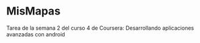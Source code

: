 # MisMapas

Tarea de la semana 2 del curso 4 de Coursera: Desarrollando aplicaciones avanzadas con android
